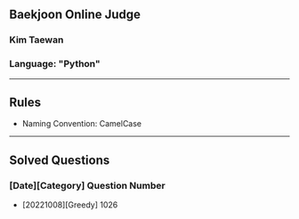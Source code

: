 ## Baekjoon Online Judge
### Kim Taewan
### Language: "Python" 
---
## Rules
- Naming Convention: CamelCase

---
## Solved Questions
### [Date][Category] Question Number
- [20221008][Greedy] 1026
